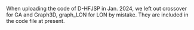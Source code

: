 When uploading the code of D-HFJSP in Jan. 2024, we left out crossover for GA and Graph3D, graph_LON for LON by mistake.
They are included in the code file at present.




